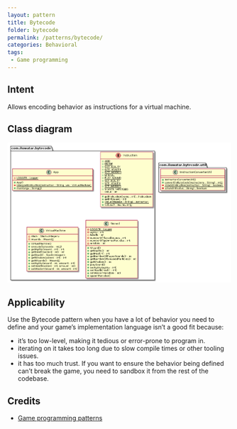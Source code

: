 ```yaml
---
layout: pattern
title: Bytecode
folder: bytecode
permalink: /patterns/bytecode/
categories: Behavioral
tags:
 - Game programming
---
```


## Intent
Allows encoding behavior as instructions for a virtual machine.

## Class diagram
![alt text](./etc/bytecode.urm.png "Bytecode class diagram")

## Applicability
Use the Bytecode pattern when you have a lot of behavior you need to define and your
game’s implementation language isn’t a good fit because:

* it’s too low-level, making it tedious or error-prone to program in.
* iterating on it takes too long due to slow compile times or other tooling issues.
* it has too much trust. If you want to ensure the behavior being defined can’t break the game, you need to sandbox it from the rest of the codebase.

## Credits

* [Game programming patterns](http://gameprogrammingpatterns.com/bytecode.html)
